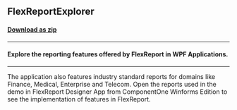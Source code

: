 ## FlexReportExplorer
#### [Download as zip](https://grapecity.github.io/DownGit/#/home?url=https://github.com/GrapeCity/ComponentOne-WPF-Samples/tree/master/NET_4.5.2/C1.WPF.FlexReport/CS/FlexReportExplorer)
____
#### Explore the reporting features offered by FlexReport in WPF Applications. 
____
The application also features industry standard reports for domains like Finance, 
Medical, Enterprise and Telecom. Open the reports used in the demo in 
FlexReport Designer App from ComponentOne Winforms Edition to see the 
implementation of features in FlexReport.
